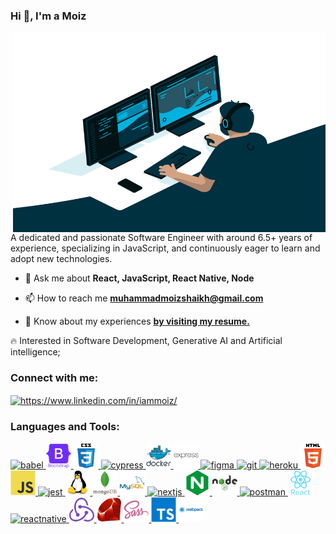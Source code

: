<!-- ![GitHub followers](https://img.shields.io/github/followers/abdulmoizshaikh?style=social) -->
### Hi 👋, I'm a Moiz

<img align="right" alt="GIF" src="https://github.com/hsnmnr/hsnmnr/blob/main/code.gif?raw=true" width="500" height="320" />

A dedicated and passionate Software Engineer with around 6.5+ years of experience, specializing in JavaScript, and continuously eager to learn and adopt new technologies.

<!-- - 🌱 I’m currently learning **Python, Cypress**-->

- 💬 Ask me about **React, JavaScript, React Native, Node**

- 📫 How to reach me **muhammadmoizshaikh@gmail.com**

- 📄 Know about my experiences [**by visiting my resume.**](https://drive.google.com/file/d/1blj-KhzLCNUZahPrf0XZIgvOKxemFuUS/view)
  
🔥 Interested in Software Development, Generative AI and Artificial intelligence;

 <!-- 📆 Available for Freelance Work Regarding Cross Platform Mobile App Development, Website Development; -->

<h3 align="left">Connect with me:</h3>
<p align="left">
<a href="https://www.linkedin.com/in/iammoiz/" target="blank"><img align="center" src="https://raw.githubusercontent.com/rahuldkjain/github-profile-readme-generator/master/src/images/icons/Social/linked-in-alt.svg" alt="https://www.linkedin.com/in/iammoiz/" height="30" width="40" /></a>
<!-- <a href="https://leetcode.com/u/muhammadmoizshaikh/" target="blank"><img align="center" src="https://raw.githubusercontent.com/rahuldkjain/github-profile-readme-generator/master/src/images/icons/Social/leet-code.svg" alt="https://leetcode.com/abdulmoizshaikh/" height="30" width="40" /></a> -->
</p>


<h3 align="left">Languages and Tools:</h3>
<p align="left"> <a href="https://babeljs.io/" target="_blank" rel="noreferrer"> <img src="https://www.vectorlogo.zone/logos/babeljs/babeljs-icon.svg" alt="babel" width="40" height="40"/> </a> <a href="https://getbootstrap.com" target="_blank" rel="noreferrer"> <img src="https://raw.githubusercontent.com/devicons/devicon/master/icons/bootstrap/bootstrap-plain-wordmark.svg" alt="bootstrap" width="40" height="40"/> </a> <a href="https://www.w3schools.com/css/" target="_blank" rel="noreferrer"> <img src="https://raw.githubusercontent.com/devicons/devicon/master/icons/css3/css3-original-wordmark.svg" alt="css3" width="40" height="40"/> </a> <a href="https://www.cypress.io" target="_blank" rel="noreferrer"> <img src="https://raw.githubusercontent.com/simple-icons/simple-icons/6e46ec1fc23b60c8fd0d2f2ff46db82e16dbd75f/icons/cypress.svg" alt="cypress" width="40" height="40"/> </a> <a href="https://www.docker.com/" target="_blank" rel="noreferrer"> <img src="https://raw.githubusercontent.com/devicons/devicon/master/icons/docker/docker-original-wordmark.svg" alt="docker" width="40" height="40"/> </a> <a href="https://expressjs.com" target="_blank" rel="noreferrer"> <img src="https://raw.githubusercontent.com/devicons/devicon/master/icons/express/express-original-wordmark.svg" alt="express" width="40" height="40"/> </a> <a href="https://www.figma.com/" target="_blank" rel="noreferrer"> <img src="https://www.vectorlogo.zone/logos/figma/figma-icon.svg" alt="figma" width="40" height="40"/> </a> <a href="https://git-scm.com/" target="_blank" rel="noreferrer"> <img src="https://www.vectorlogo.zone/logos/git-scm/git-scm-icon.svg" alt="git" width="40" height="40"/> </a> <a href="https://heroku.com" target="_blank" rel="noreferrer"> <img src="https://www.vectorlogo.zone/logos/heroku/heroku-icon.svg" alt="heroku" width="40" height="40"/> </a> <a href="https://www.w3.org/html/" target="_blank" rel="noreferrer"> <img src="https://raw.githubusercontent.com/devicons/devicon/master/icons/html5/html5-original-wordmark.svg" alt="html5" width="40" height="40"/> </a> <a href="https://developer.mozilla.org/en-US/docs/Web/JavaScript" target="_blank" rel="noreferrer"> <img src="https://raw.githubusercontent.com/devicons/devicon/master/icons/javascript/javascript-original.svg" alt="javascript" width="40" height="40"/> </a> <a href="https://jestjs.io" target="_blank" rel="noreferrer"> <img src="https://www.vectorlogo.zone/logos/jestjsio/jestjsio-icon.svg" alt="jest" width="40" height="40"/> </a> <a href="https://www.linux.org/" target="_blank" rel="noreferrer"> <img src="https://raw.githubusercontent.com/devicons/devicon/master/icons/linux/linux-original.svg" alt="linux" width="40" height="40"/> </a> <a href="https://www.mongodb.com/" target="_blank" rel="noreferrer"> <img src="https://raw.githubusercontent.com/devicons/devicon/master/icons/mongodb/mongodb-original-wordmark.svg" alt="mongodb" width="40" height="40"/> </a> <a href="https://www.mysql.com/" target="_blank" rel="noreferrer"> <img src="https://raw.githubusercontent.com/devicons/devicon/master/icons/mysql/mysql-original-wordmark.svg" alt="mysql" width="40" height="40"/> </a> <a href="https://nextjs.org/" target="_blank" rel="noreferrer"> <img src="https://cdn.worldvectorlogo.com/logos/nextjs-2.svg" alt="nextjs" width="40" height="40"/> </a> <a href="https://www.nginx.com" target="_blank" rel="noreferrer"> <img src="https://raw.githubusercontent.com/devicons/devicon/master/icons/nginx/nginx-original.svg" alt="nginx" width="40" height="40"/> </a> <a href="https://nodejs.org" target="_blank" rel="noreferrer"> <img src="https://raw.githubusercontent.com/devicons/devicon/master/icons/nodejs/nodejs-original-wordmark.svg" alt="nodejs" width="40" height="40"/> </a> <a href="https://postman.com" target="_blank" rel="noreferrer"> <img src="https://www.vectorlogo.zone/logos/getpostman/getpostman-icon.svg" alt="postman" width="40" height="40"/> </a> <a href="https://reactjs.org/" target="_blank" rel="noreferrer"> <img src="https://raw.githubusercontent.com/devicons/devicon/master/icons/react/react-original-wordmark.svg" alt="react" width="40" height="40"/> </a> <a href="https://reactnative.dev/" target="_blank" rel="noreferrer"> <img src="https://reactnative.dev/img/header_logo.svg" alt="reactnative" width="40" height="40"/> </a> <a href="https://redux.js.org" target="_blank" rel="noreferrer"> <img src="https://raw.githubusercontent.com/devicons/devicon/master/icons/redux/redux-original.svg" alt="redux" width="40" height="40"/> </a> <a href="https://www.ruby-lang.org/en/" target="_blank" rel="noreferrer"> <img src="https://raw.githubusercontent.com/devicons/devicon/master/icons/ruby/ruby-original.svg" alt="ruby" width="40" height="40"/> </a> <a href="https://sass-lang.com" target="_blank" rel="noreferrer"> <img src="https://raw.githubusercontent.com/devicons/devicon/master/icons/sass/sass-original.svg" alt="sass" width="40" height="40"/> </a> <a href="https://www.typescriptlang.org/" target="_blank" rel="noreferrer"> <img src="https://raw.githubusercontent.com/devicons/devicon/master/icons/typescript/typescript-original.svg" alt="typescript" width="40" height="40"/> </a> <a href="https://webpack.js.org" target="_blank" rel="noreferrer"> <img src="https://raw.githubusercontent.com/devicons/devicon/d00d0969292a6569d45b06d3f350f463a0107b0d/icons/webpack/webpack-original-wordmark.svg" alt="webpack" width="40" height="40"/> </a> </p>


<!-- <p><img align="center" src="https://github-readme-stats.vercel.app/api/top-langs?username=abdulmoizshaikh&show_icons=true&locale=en&layout=compact" alt="abdulmoizshaikh" /></p> -->


<!-- <p><img align="center" src="https://github-readme-streak-stats.herokuapp.com/?user=abdulmoizshaikh&" alt="abdulmoizshaikh" /></p> -->


<!-- Reference README -->

<!-- https://github.com/Afaqrehman98 -->
<!-- https://github.com/mustafatalha222 -->





<!-- Other Supporting Content of Other peoples -->


<!-- <p align="center">
  <samp>
    Hi, I'm Moiz! 👋 <br>
    🔥 Software Developer grinding hard to make something cool  <br>
    :sparkles: Favorite Tech: JavaScript, React, Typescript, Node ... <br>
    :notebook: I’m currently learning DS and Algo... 😭  <br>
  </samp>
</p> -->

<!--
**abdulmoizshaikh/abdulmoizshaikh** is a ✨ _special_ ✨ repository because its `README.md` (this file) appears on your GitHub profile.

Here are some ideas to get you started:

- 🔭 I’m currently working on ...
- 🌱 I’m currently learning ...
- 👯 I’m looking to collaborate on ...
- 🤔 I’m looking for help with ...
- 💬 Ask me about ...
- 📫 How to reach me: ...
- 😄 Pronouns: ...
- ⚡ Fun fact: ...
-->

<!-- sarmad readme -->
<!-- 
Hey, It's Sarmad Here wave
I am a self taught Software Engineer who has 3+ years of experience in developing Web and Mobile apps using JavaScript frameworks and libraries. Passionate about programming and algorithms to make life easier with code and cofee smile. It’s all about obsession to love developing Apps and learn incredible cutting-edge Technologies.

telescope I’m currently working on AWS Lambda and serverless architecture at Cloud Coherence
seedling I’m currently learning AWS and Microservices with Nodejs.
speech_balloon Ask me about JavaScript and its frameworks and github, git as well...
mailbox How to reach me: Facebook , LinkedIn , Instagram
zap Other Skills: I've been doing photography from past 1 year of Random potraits and objects. checkout my instagram Instagram -->

<!-- saad pasta readme-->
<!-- <img src="https://raw.githubusercontent.com/saadpasta/saadpasta/master/Banner%20%20(1).png"/>
 <hr></hr>
<p align="center">
  <samp>
    Hi, I'm Saad! 👋 <br>
    🔥 19 Year's Old Software Developer grinding hard to make something cool  <br>
    :sparkles: Favorite Tech: JavaScript, React, Typescript, Python ... <br>
    :notebook: I’m currently learning DS and Algo... 😭  <br>
    :email:	saadpasta70@gmail.com <br>
    :art: Portfolio: https://saadpasta.github.io <br>
    :briefcase: LinkedIn: https://linkedin.com/in/saadpasta <br>
  </samp>
</p> -->
